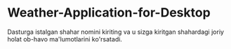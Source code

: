 # Weather-Application-for-Desktop

Dasturga istalgan shahar nomini kiriting va u sizga kiritgan shahardagi joriy holat ob-havo ma'lumotlarini ko'rsatadi.
